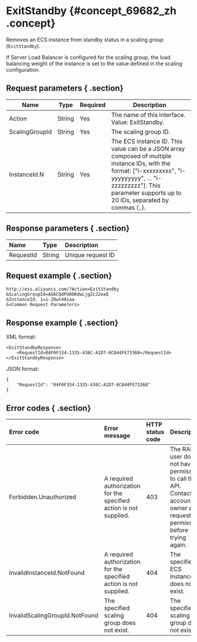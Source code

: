 # ExitStandby {#concept_69682_zh .concept}

Removes an ECS instance from standby status in a scaling group \(`ExitStandby`\).

If Server Load Balancer is configured for the scaling group, the load balancing weight of the instance is set to the value defined in the scaling configuration.

## Request parameters { .section}

|Name|Type|Required|Description|
|----|----|--------|-----------|
|Action|String|Yes|The name of this interface. Value: ExitStandby.|
|ScalingGroupId|String|Yes|The scaling group ID.|
|InstanceId.N|String|Yes|The ECS instance ID. This value can be a JSON array composed of multiple instance IDs, with the format: \["i-xxxxxxxxx", "i-yyyyyyyyy", … "i-zzzzzzzzz"\]. This parameter supports up to 20 IDs, separated by commas \(`,`\).|

## Response parameters { .section}

|Name|Type|Description|
|:---|:---|:----------|
|RequestId|String|Unique request ID|

## Request example { .section}

```
http://ess.aliyuncs.com/?Action=ExitStandby
&ScalingGroupId=AG6CQdPU8OKdwLjgZcJ2eaQ
&InstanceId. 1=i-28wt48iaa
&<Common Request Parameters>
```

## Response example { .section}

XML format:

```
<ExitStandbyResponse>
    <RequestId>04F0F334-1335-436C-A1D7-6C044FE73368</RequestId>
</ExitStandbyResponse>
```

JSON format:

```
{
    "RequestId": "04F0F334-1335-436C-A1D7-6C044FE73368"
}
```

## Error codes { .section}

|Error code|Error message|HTTP status code|Description|
|:---------|:------------|:---------------|:----------|
|Forbidden.Unauthorized|A required authorization for the specified action is not supplied.|403|The RAM user does not have permission to call this API. Contact the account owner and request this permission before trying again.|
|InvalidInstanceId.NotFound|A required authorization for the specified action is not supplied.|404|The specified ECS instance does not exist.|
|InvalidScalingGroupId.NotFound|The specified scaling group does not exist.|404|The specified scaling group does not exist.|

